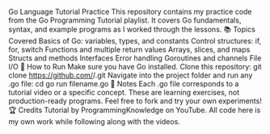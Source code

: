 Go Language Tutorial Practice
This repository contains my practice code from the Go Programming Tutorial playlist.
It covers Go fundamentals, syntax, and example programs as I worked through the lessons.
📚 Topics Covered
Basics of Go: variables, types, and constants
Control structures: if, for, switch
Functions and multiple return values
Arrays, slices, and maps
Structs and methods
Interfaces
Error handling
Goroutines and channels
File I/O
🚀 How to Run
Make sure you have Go installed.
Clone this repository:
git clone https://github.com/<your-username>/<your-repo>.git
Navigate into the project folder and run any .go file:
cd <your-repo>
go run filename.go
📌 Notes
Each .go file corresponds to a tutorial video or a specific concept.
These are learning exercises, not production-ready programs.
Feel free to fork and try your own experiments!
🏆 Credits
Tutorial by ProgrammingKnowledge on YouTube.
All code here is my own work while following along with the videos.
